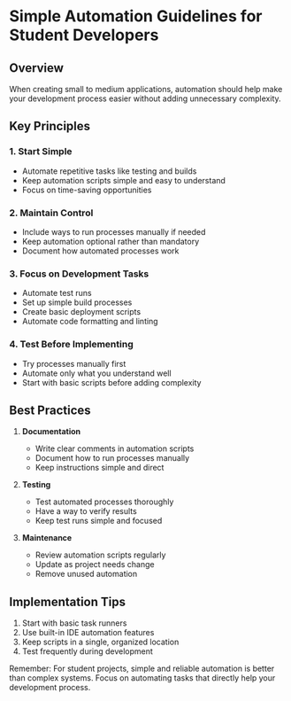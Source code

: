 # Simple Automation Guidelines for Student Developers

## Overview

When creating small to medium applications, automation should help make your development process easier without adding unnecessary complexity.

## Key Principles

### 1. Start Simple
- Automate repetitive tasks like testing and builds
- Keep automation scripts simple and easy to understand
- Focus on time-saving opportunities

### 2. Maintain Control
- Include ways to run processes manually if needed
- Keep automation optional rather than mandatory
- Document how automated processes work

### 3. Focus on Development Tasks
- Automate test runs
- Set up simple build processes
- Create basic deployment scripts
- Automate code formatting and linting

### 4. Test Before Implementing
- Try processes manually first
- Automate only what you understand well
- Start with basic scripts before adding complexity

## Best Practices

1. **Documentation**
   - Write clear comments in automation scripts
   - Document how to run processes manually
   - Keep instructions simple and direct

2. **Testing**
   - Test automated processes thoroughly
   - Have a way to verify results
   - Keep test runs simple and focused

3. **Maintenance**
   - Review automation scripts regularly
   - Update as project needs change
   - Remove unused automation

## Implementation Tips

1. Start with basic task runners
2. Use built-in IDE automation features
3. Keep scripts in a single, organized location
4. Test frequently during development

Remember: For student projects, simple and reliable automation is better than complex systems. Focus on automating tasks that directly help your development process.